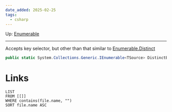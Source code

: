 ```yaml
---
date_added: 2025-02-25
tags:
  - csharp
---
```

Up: [Enumerable](Enumerable.md)
___
 Accepts key selector, but other than that similar to [Enumerable.Distinct](Enumerable.Distinct.md)
```cs
public static System.Collections.Generic.IEnumerable<TSource> DistinctBy<TSource,TKey>(this System.Collections.Generic.IEnumerable<TSource> source, Func<TSource,TKey> keySelector);
```
# Links
```dataview
LIST
FROM [[]]
WHERE contains(file.name, "")
SORT file.name ASC
```

